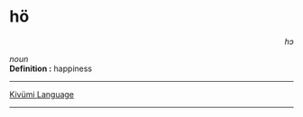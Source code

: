 
# hö

<div align="right"><i>hɔ</i></div>

*noun*  
**Definition :** happiness  

---

[Kivümi Language](../README.md)

---
